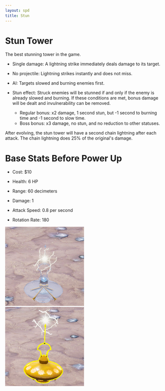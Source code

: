 ```yaml
---
layout: spd
title: Stun
---
```


# Stun Tower

The best stunning tower in the game.

* Single damage: A lightning strike immediately deals damage to its target.

* No projectile: Lightning strikes instantly and does not miss.

* AI: Targets slowed and burning enemies first.

* Stun effect: Struck enemies will be stunned if and only if the enemy is already slowed and burning. If these conditions are met, bonus damage will be dealt and invulnerability can be removed.
  * Regular bonus: x2 damage, 1 second stun, but -1 second to burning time and -1 second to slow time.
  * Boss bonus: x3 damage, no stun, and no reduction to other statuses.

After evolving, the stun tower will have a second chain lightning after each attack. The chain lightning does 25% of the original's damage.

# Base Stats Before Power Up

* Cost: $10

* Health: 6 HP

* Range: 60 decimeters

* Damage: 1

* Attack Speed: 0.8 per second

* Rotation Rate: 180

<img src="/assets/images/spd/tower-stun-unbuilt.jpg" width="256" height="256">
<img src="/assets/images/spd/tower-stun.jpg" width="256" height="256">
